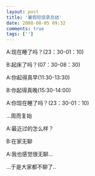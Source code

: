 ```yaml
---
layout: post
title: '暑假短信录总结'
date: 2008-08-05 09:32
comments: true
tags: ['']
---
```


A:现在睡了吗？(23：30-01：10)

B:起床了吗？(07：30-08：30)

A:你起得真早(11:30-13:30)

B:你起得真晚(15:30-14:00)

A:你现在睡了吗？(23：30-01：10)

...周而复始

A:最近过的怎么样？

B:在家无聊

A:我也感觉很无聊...

...于是大家都不聊了..

